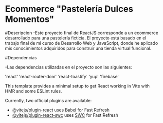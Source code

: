 # Ecommerce "Pastelería Dulces Momentos"

#Descripcion
-Este proyecto final de ReactJS corresponde a un ecommerce desarrollado para una pastelería ficticia. El proyecto está basado en el trabajo final de mi curso de Desarrollo Web y JavaScript, donde he aplicado mis conocimientos adquiridos para construir una tienda virtual funcional.

#Dependencias

-Las dependencias utilizadas en el proyecto son las siguientes:

'react'
'react-router-dom'
'react-toastify'
'yup'
'firebase'

This template provides a minimal setup to get React working in Vite with HMR and some ESLint rules.

Currently, two official plugins are available:

- [@vitejs/plugin-react](https://github.com/vitejs/vite-plugin-react/blob/main/packages/plugin-react/README.md) uses [Babel](https://babeljs.io/) for Fast Refresh
- [@vitejs/plugin-react-swc](https://github.com/vitejs/vite-plugin-react-swc) uses [SWC](https://swc.rs/) for Fast Refresh
